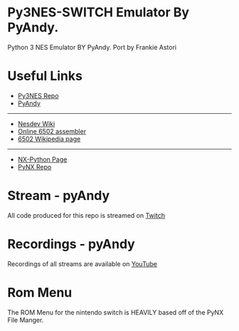 # Py3NES-SWITCH Emulator By PyAndy. 
Python 3 NES Emulator BY PyAndy. Port by Frankie Astori

# Useful Links
- [Py3NES Repo](https://github.com/PyAndy/Py3NES)
- [PyAndy](https://github.com/PyAndy)

---------------------------------------------------------

- [Nesdev Wiki](http://wiki.nesdev.com/w/index.php/Nesdev_Wiki)
- [Online 6502 assembler](https://skilldrick.github.io/easy6502/)
- [6502 Wikipedia page](https://en.wikipedia.org/wiki/MOS_Technology_6502)

-----------------------------------------------------------

- [NX-Python Page](https://github.com/nx-python)
- [PyNX Repo](https://github.com/nx-python/PyNX)

# Stream - pyAndy
All code produced for this repo is streamed on [Twitch](https://www.twitch.tv/pyandy)

# Recordings - pyAndy
Recordings of all streams are available on [YouTube](https://www.youtube.com/channel/UCT0oEArSloMLL_URLyy2HfA)

# Rom Menu
The ROM Menu for the nintendo switch is HEAVILY based off of the PyNX File Manger.
